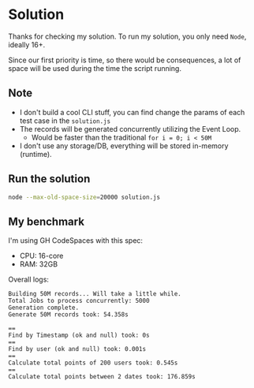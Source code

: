 # Solution

Thanks for checking my solution. To run my solution, you only need `Node`, ideally 16+.

Since our first priority is time, so there would be consequences, a lot of space will be used during the time the script running.

## Note
- I don't build a cool CLI stuff, you can find change the params of each test case in the `solution.js`
- The records will be generated concurrently utilizing the Event Loop.
  - Would be faster than the traditional `for i = 0; i < 50M`
- I don't use any storage/DB, everything will be stored in-memory (runtime).

## Run the solution

```bash
node --max-old-space-size=20000 solution.js
```

## My benchmark

I'm using GH CodeSpaces with this spec:

- CPU: 16-core
- RAM: 32GB

Overall logs:

```text
Building 50M records... Will take a little while.
Total Jobs to process concurrently: 5000
Generation complete.
Generate 50M records took: 54.358s

==
Find by Timestamp (ok and null) took: 0s
==
Find by user (ok and null) took: 0.001s
==
Calculate total points of 200 users took: 0.545s
==
Calculate total points between 2 dates took: 176.859s
```
